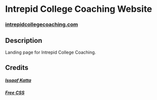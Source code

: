 # Intrepid College Coaching Website


### <a href="http://intrepidcollegecoaching.com">intrepidcollegecoaching.com</a> 

## Description
Landing page for Intrepid College Coaching.

## Credits
##### <a href="https://github.com/issaafalkattan/React-Landing-Page-Template">Issaaf Katta</a>
 
##### <a href="https://www.free-css.com/assets/files/free-css-templates/preview/page234/interact/">Free CSS </a>
